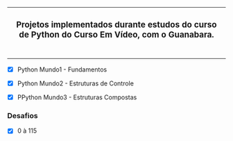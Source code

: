 <table align="center"><tr><td align="center" width="9999">

### Projetos implementados durante estudos do curso de Python do Curso Em Vídeo, com o Guanabara.

<br>


</td></tr></table>



- [x] Python Mundo1 - Fundamentos
- [x] Python Mundo2 - Estruturas de Controle
- [x] PPython Mundo3 - Estruturas Compostas


### Desafios

- [x] 0 à 115










